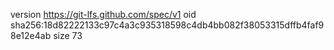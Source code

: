 version https://git-lfs.github.com/spec/v1
oid sha256:18d82222133c97c4a3c935318598c4db4bb082f38053315dffb4faf98e12e4ab
size 73
